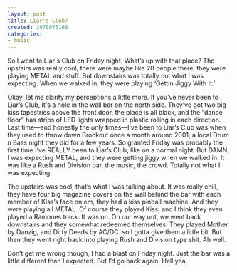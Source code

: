 ```yaml
---
layout: post
title: Liar's Club?
created: 1076975160
categories:
- music
---
```

So I went to Liar's Club on Friday night. What’s up with that place? The upstairs was really cool, there were maybe like 20 people there, they were playing METAL and stuff. But downstairs was totally not what I was expecting. When we walked in, they were playing ‘Gettin Jiggy With It.’

Okay, let me clarify my perceptions a little more. If you’ve never been to Liar’s Club, it's a hole in the wall bar on the north side. They’ve got two big kiss tapestries above the front door, the place is all black, and the “dance floor” has strips of LED lights wrapped in plastic rolling in each direction. Last time—and honestly the only times—I’ve been to Liar’s Club was when they used to throw down Brockout once a month around 2001, a local Drum n Bass night they did for a few years. So granted Friday was probably the first time I’ve REALLY been to Liar’s Club, like on a normal night. But DAMN, I was expecting METAL, and they were getting jiggy when we walked in. It was like a Rush and Division bar, the music, the crowd. Totally not what I was expecting.

The upstairs was cool, that’s what I was talking about. It was really chill, they have four big magazine covers on the wall behind the bar with each member of Kiss’s face on em, they had a kiss pinball machine. And they were playing all METAL. Of course they played Kiss, and I think they even played a Ramones track. It was on. On our way out, we went back downstairs and they somewhat redeemed themselves. They played Mother by Danzig, and Dirty Deeds by AC/DC. so I gotta give them a little bit. But then they went right back into playing Rush and Division type shit. Ah well.

Don’t get me wrong though, I had a blast on Friday night. Just the bar was a little different than I expected. But I’d go back again. Hell yea.
